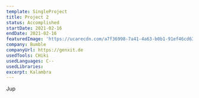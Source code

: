 ```yaml
---
template: SingleProject
title: Project 2
status: Accomplished
startDate: 2021-02-16
endDate: 2021-02-16
featuredImage: 'https://ucarecdn.com/a7f36998-7a41-4a63-b0b1-91ef46cd638b/'
company: Bumble
companyUrl: https://genxit.de
usedTools: CHiki
usedLanguages: C--
usedLibraries:
excerpt: Kalambra
---
```

Jup
